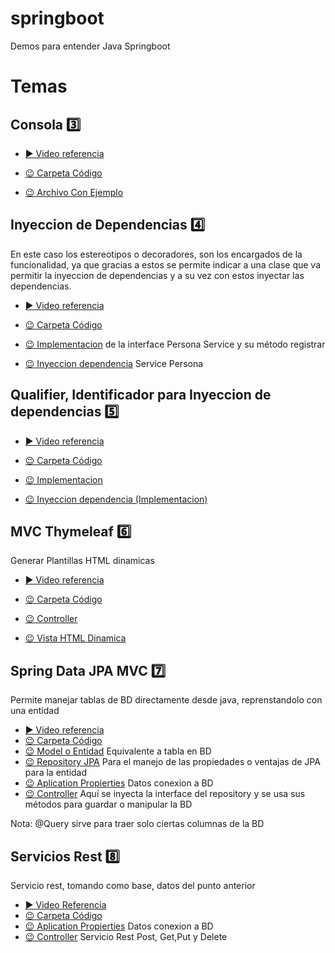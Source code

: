 # springboot
Demos para entender Java Springboot

# Temas
## Consola 3️⃣

 * [▶️ Video referencia](https://www.youtube.com/watch?v=mCogBfNIFvg&list=PLvimn1Ins-40wR4PC-YtTQ5TKt3vRrVwl&index=3)

 * [😉 Carpeta Código ](./DemoConsola/)
 * [😉 Archivo Con Ejemplo](./DemoConsola/src/main/java/com/faber/DemoConsolaApplication.java)

 ## Inyeccion de Dependencias 4️⃣

 En este caso los estereotipos o decoradores, son los encargados de la funcionalidad, ya que gracias a estos
 se permite indicar a una clase que va permitir la inyeccion de dependencias y a su vez con estos inyectar
 las dependencias.

  * [▶️ Video referencia](https://www.youtube.com/watch?v=sLY9umEahso&list=PLvimn1Ins-40wR4PC-YtTQ5TKt3vRrVwl&index=4)

 * [😉 Carpeta Código ](./DemoInyeccionDependencias/src/main/java/com/faber/)
 * [😉 Implementacion](./DemoInyeccionDependencias/src/main/java/com/faber/service/PersonaServiceImpl.java)
 de la interface Persona Service y su método registrar
 * [😉 Inyeccion dependencia](./DemoInyeccionDependencias/src/main/java/com/faber/DemoInyeccionDependenciasApplication.java)  Service Persona

##  Qualifier, Identificador para Inyeccion de dependencias 5️⃣

  * [▶️ Video referencia](https://www.youtube.com/watch?v=MC9BwnURnfg&list=PLvimn1Ins-40wR4PC-YtTQ5TKt3vRrVwl&index=5)

 * [😉 Carpeta Código ](./DemoInyeccionDependencias/src/main/java/com/faber/)
 * [😉 Implementacion](./DemoInyeccionDependencias/src/main/java/com/faber/repository/PersonaRepoImpl2.java)
 * [😉 Inyeccion dependencia (Implementacion)](./DemoInyeccionDependencias/src/main/java/com/faber/service/PersonaServiceImpl.java) 

## MVC Thymeleaf 6️⃣

Generar Plantillas HTML dinamicas
* [▶️ Video referencia](https://www.youtube.com/watch?v=elz3vXttR-Q&list=PLvimn1Ins-40wR4PC-YtTQ5TKt3vRrVwl&index=6)


 * [😉 Carpeta Código ](./DemoWebThymeleafMVC/src/main)
 * [😉 Controller](./DemoWebThymeleafMVC/src/main/java/com/faber/controller/DemoController.java)
 * [😉 Vista HTML Dinamica](./DemoWebThymeleafMVC/src/main/resources/templates/greeting.html)

 ## Spring Data JPA MVC 7️⃣

 Permite manejar tablas de BD directamente desde java, reprenstandolo con una entidad
 * [▶️ Video referencia](https://www.youtube.com/watch?v=elz3vXttR-Q&list=PLvimn1Ins-40wR4PC-YtTQ5TKt3vRrVwl&index=7)
* [😉 Carpeta Código ](./JPA-SpringData/)
* [😉 Model o Entidad](./JPA-SpringData/src/main/java/com/faber/model/Persona.java) Equivalente a tabla en BD
* [😉 Repository JPA](./JPA-SpringData/src/main/java/com/faber/repo/IPersonaRepo.java) Para el manejo de las propiedades o ventajas de JPA para la entidad
* [😉 Aplication Propierties](./JPA-SpringData/src/main/resources/application.properties) Datos conexion a BD
* [😉 Controller](./JPA-SpringData/src/main/java/com/faber/controller/DemoController.java)  Aquí se inyecta la interface del repository y se usa sus métodos para guardar o manipular la BD

Nota: @Query sirve para traer solo ciertas columnas de la BD

 ## Servicios Rest 8️⃣

 Servicio rest, tomando como base, datos del punto anterior

  * [▶️ Video Referencia](https://www.youtube.com/watch?v=RABN1tDBN4Q&list=PLvimn1Ins-40wR4PC-YtTQ5TKt3vRrVwl&index=8)
  * [😉 Carpeta Código ](./JPA-SpringData/)
  * [😉 Aplication Propierties](./JPA-SpringData/src/main/resources/application.properties) Datos conexion a BD
  * [😉 Controller](./JPA-SpringData/src/main/java/com/faber/rest/RestDemoController.java) Servicio Rest Post, Get,Put y Delete





